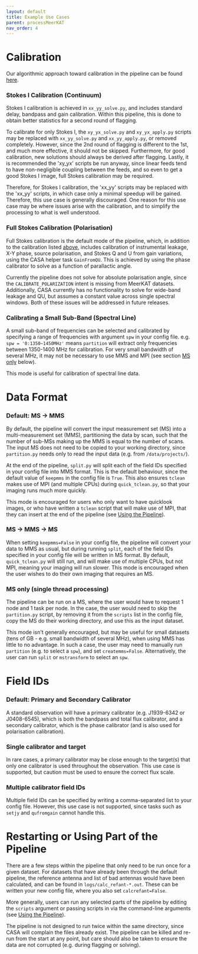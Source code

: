 ```yaml
---
layout: default
title: Example Use Cases
parent: processMeerKAT
nav_order: 4
---
```


# Calibration

Our algorithmic approach toward calibration in the pipeline can be found [here](https://idia-pipelines.github.io/Calibration-in-processMeerKAT).

### Stokes I Calibration (Continuum)

Stokes I calibration is achieved in `xx_yy_solve.py`, and includes standard delay, bandpass and gain calibration. Within this pipeline, this is done to obtain better statistics for a second round of flagging.

To calibrate for only Stokes I, the `xy_yx_solve.py` and `xy_yx_apply.py` scripts may be replaced with `xx_yy_solve.py` and `xx_yy_apply.py`, or removed completely. However, since the 2nd round of flagging is different to the 1st, and much more effective, it should not be skipped. Furthermore, for good calibration, new solutions should always be derived after flagging. Lastly, it is recommended the 'xy_yx' scripts be run anyway, since linear feeds tend to have non-negligible coupling between the feeds, and so even to get a good Stokes I image, full Stokes calibration may be required.

Therefore, for Stokes I calibration, the 'xx_yy' scripts may be replaced with the 'xx_yy' scripts, in which case only a minimal speedup will be gained. Therefore, this use case is generally discouraged. One reason for this use case may be where issues arise with the calibration, and to simplify the processing to what is well understood.

### Full Stokes Calibration (Polarisation)

Full Stokes calibration is the default mode of the pipeline, which, in addition to the calibration listed [above](#stokes-i-calibration-continuum), includes calibration of instrumental leakage, X-Y phase, source polarisation, and Stokes Q and U from gain variations, using the CASA helper task `GainFromQU`. This is achieved by using the phase calibrator to solve as a function of parallactic angle.

Currently the pipeline does not solve for absolute polarisation angle, since the `CALIBRATE_POLARIZATION` intent is missing from MeerKAT datasets. Additionally, CASA currently has no functionality to solve for wide-band leakage and QU, but assumes a constant value across single spectral windows. Both of these issues will be addressed in future releases.

### Calibrating a Small Sub-Band (Spectral Line)

A small sub-band of frequencies can be selected and calibrated by specifying a range of frequencies with argument `spw` in your config file. e.g. `spw = '0:1350~1450MHz'` means `partition` will extract only frequencies between 1350-1400 MHz for calibration. For very small bandwidth of several MHz, it may not be necessary to use MMS and MPI (see section [MS only](#ms-only-single-thread-processing) below).

This mode is useful for calibration of spectral line data.

# Data Format

### Default: MS -> MMS

By default, the pipeline will convert the input measurement set (MS) into a multi-measurement set (MMS), partitioning the data by scan, such that the number of sub-MSs making up the MMS is equal to the number of scans. The input MS does not need to be copied to your working directory, since `partition.py` needs only to read the input data (e.g. from `/data/projects/`).

At the end of the pipeline, `split.py` will split each of the field IDs specified in your config file into MMS format. This is the default behaviour, since the default value of `keepmms` in the config file is `True`. This also ensures `tclean` makes use of MPI (and multiple CPUs) during `quick_tclean.py`, so that your imaging runs much more quickly.

This mode is encouraged for users who only want to have quicklook images, or who have written a `tclean` script that will make use of MPI, that they can insert at the end of the pipeline (see [Using the Pipeline](https://idia-pipelines.github.io/Using-the-Pipeline#inserting-your-own-scripts)).

### MS -> MMS -> MS

When setting `keepmms=False` in your config file, the pipeline will convert your data to MMS as usual, but during running `split`, each of the field IDs specified in your config file will be written in MS format. By default, `quick_tclean.py` will still run, and will make use of multiple CPUs, but not MPI, meaning your imaging will run slower. This mode is encouraged when the user wishes to do their own imaging that requires an MS.

### MS only (single thread processing)

The pipeline can be run on a MS, where the user would have to request 1 node and 1 task per node. In the case, the user would need to skip the `partition.py` script, by removing it from the `scripts` list in the config file, copy the MS do their working directory, and use this as the input dataset.

This mode isn't generally encouraged, but may be useful for small datasets (tens of GB - e.g. small bandwidth of several MHz), when using MMS has little to no advantage. In such a case, the user may need to manually run `partition` (e.g. to select a `spw`), and set `createmms=False`. Alternatively, the user can run `split` or `mstransform` to select an `spw`.

# Field IDs

### Default: Primary and Secondary Calibrator

A standard observation will have a primary calibrator (e.g. J1939-6342 or J0408-6545), which is both the bandpass and total flux calibrator, and a secondary calibrator, which is the phase calibrator (and is also used for polarisation calibration).

### Single calibrator and target

In rare cases, a primary calibrator may be close enough to the target(s) that only one calibrator is used throughout the observation. This use case is supported, but caution must be used to ensure the correct flux scale.

### Multiple calibrator field IDs

Multiple field IDs can be specified by writing a comma-separated list to your config file. However, this use case is not supported, since tasks such as `setjy` and `qufromgain` cannot handle this.

# Restarting or Using Part of the Pipeline

There are a few steps within the pipeline that only need to be run once for a given dataset. For datasets that have already been through the default pipeline, the reference antenna and list of bad antennas would have been calculated, and can be found in `logs/calc_refant-*.out`. These can be written your new config file, where you also set `calcrefant=False`.

More generally, users can run any selected parts of the pipeline by editing the `scripts` argument or passing scripts in via the command-line arguments (see [Using the Pipeline](https://idia-pipelines.github.io/Using-the-Pipeline#inserting-your-own-scripts)).

The pipeline is not designed to run twice within the same directory, since CASA will complain the files already exist. The pipeline can be killed and re-run from the start at any point, but care should also be taken to ensure the data are not corrupted (e.g. during flagging or solving).
